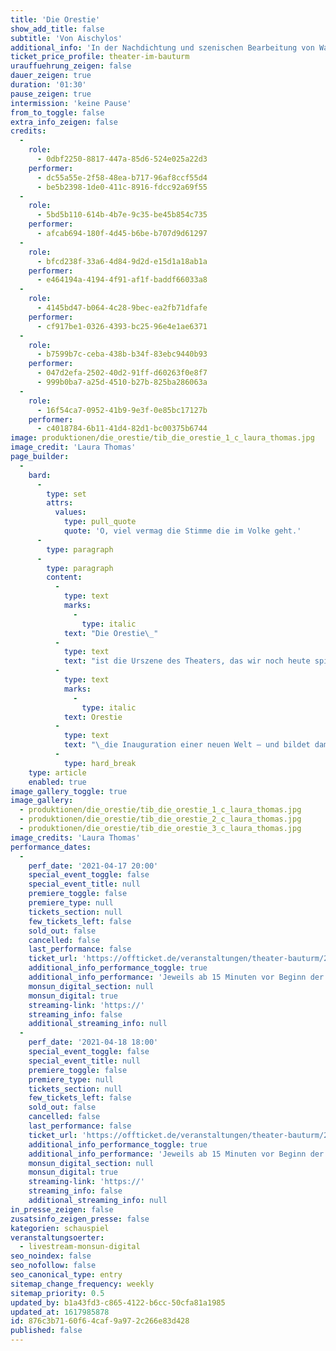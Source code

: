 ```yaml
---
title: 'Die Orestie'
show_add_title: false
subtitle: 'Von Aischylos'
additional_info: 'In der Nachdichtung und szenischen Bearbeitung von Walter Jens'
ticket_price_profile: theater-im-bauturm
urauffuehrung_zeigen: false
dauer_zeigen: true
duration: '01:30'
pause_zeigen: true
intermission: 'keine Pause'
from_to_toggle: false
extra_info_zeigen: false
credits:
  -
    role:
      - 0dbf2250-8817-447a-85d6-524e025a22d3
    performer:
      - dc55a55e-2f58-48ea-b717-96af8ccf55d4
      - be5b2398-1de0-411c-8916-fdcc92a69f55
  -
    role:
      - 5bd5b110-614b-4b7e-9c35-be45b854c735
    performer:
      - afcab694-180f-4d45-b6be-b707d9d61297
  -
    role:
      - bfcd238f-33a6-4d84-9d2d-e15d1a18ab1a
    performer:
      - e464194a-4194-4f91-af1f-baddf66033a8
  -
    role:
      - 4145bd47-b064-4c28-9bec-ea2fb71dfafe
    performer:
      - cf917be1-0326-4393-bc25-96e4e1ae6371
  -
    role:
      - b7599b7c-ceba-438b-b34f-83ebc9440b93
    performer:
      - 047d2efa-2502-40d2-91ff-d60263f0e8f7
      - 999b0ba7-a25d-4510-b27b-825ba286063a
  -
    role:
      - 16f54ca7-0952-41b9-9e3f-0e85bc17127b
    performer:
      - c4018784-6b11-41d4-82d1-bc00375b6744
image: produktionen/die_orestie/tib_die_orestie_1_c_laura_thomas.jpg
image_credit: 'Laura Thomas'
page_builder:
  -
    bard:
      -
        type: set
        attrs:
          values:
            type: pull_quote
            quote: 'O, viel vermag die Stimme die im Volke geht.'
      -
        type: paragraph
      -
        type: paragraph
        content:
          -
            type: text
            marks:
              -
                type: italic
            text: "Die Orestie\_"
          -
            type: text
            text: "ist die Urszene des Theaters, das wir noch heute spielen: Die einzige komplett erhaltene Tetralogie der antiken Bühnenkunst – und ein psychologischer Krimi, der einem noch immer die Haare zu Berge stehen lässt. Mit faszinierendem Gespür für starke dramatische Situationen und Suspense führt Aischylos die Verkettung von Mordfällen in einer heillos zerstrittenen Familiendynastie vor, um im dritten Teil Blutschande und Demokratie als Mittel zur Konfliktbewältigung gegeneinander in Stellung zu bringen. Wie kaum ein zweiter Text zeigt die\_"
          -
            type: text
            marks:
              -
                type: italic
            text: Orestie
          -
            type: text
            text: "\_die Inauguration einer neuen Welt – und bildet damit eine Blaupause, die sich vortrefflich auf die Neuordnung der globalen Verhältnisse nach der aktuellen Krise transparent machen lässt.\_"
          -
            type: hard_break
    type: article
    enabled: true
image_gallery_toggle: true
image_gallery:
  - produktionen/die_orestie/tib_die_orestie_1_c_laura_thomas.jpg
  - produktionen/die_orestie/tib_die_orestie_2_c_laura_thomas.jpg
  - produktionen/die_orestie/tib_die_orestie_3_c_laura_thomas.jpg
image_credits: 'Laura Thomas'
performance_dates:
  -
    perf_date: '2021-04-17 20:00'
    special_event_toggle: false
    special_event_title: null
    premiere_toggle: false
    premiere_type: null
    tickets_section: null
    few_tickets_left: false
    sold_out: false
    cancelled: false
    last_performance: false
    ticket_url: 'https://offticket.de/veranstaltungen/theater-bauturm/2021-04-17-2000-premiere-die-orestie-live-stream'
    additional_info_performance_toggle: true
    additional_info_performance: 'Jeweils ab 15 Minuten vor Beginn der Vorstellung sind wir mit einer kurzen Begrüßung und Einleitung für Sie da.'
    monsun_digital_section: null
    monsun_digital: true
    streaming-link: 'https://'
    streaming_info: false
    additional_streaming_info: null
  -
    perf_date: '2021-04-18 18:00'
    special_event_toggle: false
    special_event_title: null
    premiere_toggle: false
    premiere_type: null
    tickets_section: null
    few_tickets_left: false
    sold_out: false
    cancelled: false
    last_performance: false
    ticket_url: 'https://offticket.de/veranstaltungen/theater-bauturm/2021-04-18-1800-die-orestie-live-stream'
    additional_info_performance_toggle: true
    additional_info_performance: 'Jeweils ab 15 Minuten vor Beginn der Vorstellung sind wir mit einer kurzen Begrüßung und Einleitung für Sie da.'
    monsun_digital_section: null
    monsun_digital: true
    streaming-link: 'https://'
    streaming_info: false
    additional_streaming_info: null
in_presse_zeigen: false
zusatsinfo_zeigen_presse: false
kategorien: schauspiel
veranstaltungsoerter:
  - livestream-monsun-digital
seo_noindex: false
seo_nofollow: false
seo_canonical_type: entry
sitemap_change_frequency: weekly
sitemap_priority: 0.5
updated_by: b1a43fd3-c865-4122-b6cc-50cfa81a1985
updated_at: 1617985878
id: 876c3b71-60f6-4caf-9a97-2c266e83d428
published: false
---
```

